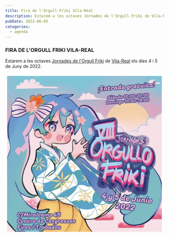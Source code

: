 ```yaml
---
title: Fira de l'Orgull Friki Vila-Real
description: Estarem a les octaves Jornades de l'Orgull Friki de Vila-Real els dies 4 i 5 de Juny de 2022.
pubDate: 2022-06-05
categories:
  - agenda
---
```


### FIRA DE L'ORGULL FRIKI VILA-REAL

Estarem a les octaves [Jornades de l'Orgull Friki](https://www.eventbrite.es/e/entradas-x-jornadas-del-orgullo-friki-778203546757) de [Vila-Real](https://www.google.com/maps/dir//vila+real+castellon/data=!4m6!4m5!1m1!4e2!1m2!1m1!1s0xd600725c31d4dc1:0x9c147cedd45f1703?sa=X&ved=1t:155782&ictx=111) els dies 4 i 5 de Juny de 2022.

 ![](images/FFTXTJ2GOZCQHDTG4UD3E6OXVY.jpg)
